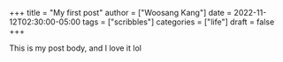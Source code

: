 +++
title = "My first post"
author = ["Woosang Kang"]
date = 2022-11-12T02:30:00-05:00
tags = ["scribbles"]
categories = ["life"]
draft = false
+++

This is my post body, and I love it lol
